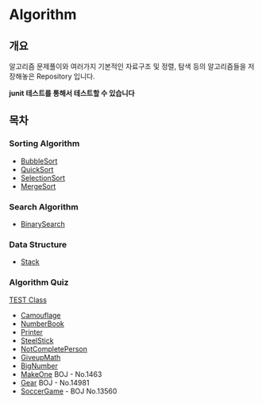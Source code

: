 # Algorithm

## 개요
알고리즘 문제풀이와 여러가지 기본적인 자료구조 및 정렬, 탐색 등의 알고리즘들을 저장해놓은 Repository 입니다.

**junit 테스트를 통해서 테스트할 수 있습니다**

## 목차

### Sorting Algorithm
- [BubbleSort](src/main/java/com/essri/algorithm/BubbleSort.java)
- [QuickSort](src/main/java/com/essri/algorithm/QuickSort.java)
- [SelectionSort](src/main/java/com/essri/algorithm/SelectionSort.java)
- [MergeSort](src/main/java/com/essri/algorithm/MergeSort.java)

### Search Algorithm
- [BinarySearch](src/main/java/com/essri/algorithm/BinarySearch.java)

### Data Structure
- [Stack](src/main/java/com/essri/algorithm/StackExample.java)

### Algorithm Quiz
[TEST Class](src/test/java/com/essri/algorithm/AlgorithmTest.java)
- [Camouflage](src/main/java/com/essri/algorithm/Camouflage.java)
- [NumberBook](src/main/java/com/essri/algorithm/NumberBook.java)
- [Printer](src/main/java/com/essri/algorithm/Printer.java)
- [SteelStick](src/main/java/com/essri/algorithm/SteelStick.java)
- [NotCompletePerson](src/main/java/com/essri/algorithm/NotCompletePerson.java)
- [GiveupMath](src/main/java/com/essri/algorithm/GiveupMath.java)
- [BigNumber](src/main/java/com/essri/algorithm/BigNumber.java)
- [MakeOne](src/main/java/com/essri/algorithm/MakeOne.java) BOJ - No.1463
- [Gear](src/main/java/com/essri/algorithm/MakeOne.java) BOJ - No.14981
- [SoccerGame](src/main/java/com/essri/algorithm/SoccerGame.java) - BOJ No.13560



